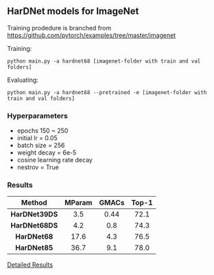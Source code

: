 ## HarDNet models for ImageNet 

Training prodedure is branched from https://github.com/pytorch/examples/tree/master/imagenet

Training:
```
python main.py -a hardnet68 [imagenet-folder with train and val folders]
```

Evaluating:
```
python main.py -a hardnet68 --pretrained -e [imagenet-folder with train and val folders]
```

### Hyperparameters
- epochs 150 ~ 250
- initial lr = 0.05
- batch size = 256
- weight decay = 6e-5
- cosine learning rate decay
- nestrov = True

### Results

| Method | MParam | GMACs | Top-1 | 
| :---: | :---:  | :---:  | :---:  | 
| **HarDNet39DS** | 3.5  | 0.44 | 72.1 | 
| **HarDNet68DS** | 4.2  | 0.8  | 74.3 | 
| **HarDNet68**   | 17.6 | 4.3  | 76.5 | 
| **HarDNet85**   | 36.7 | 9.1  | 78.0 | 

[Detailed Results](https://github.com/PingoLH/Pytorch-HarDNet)
